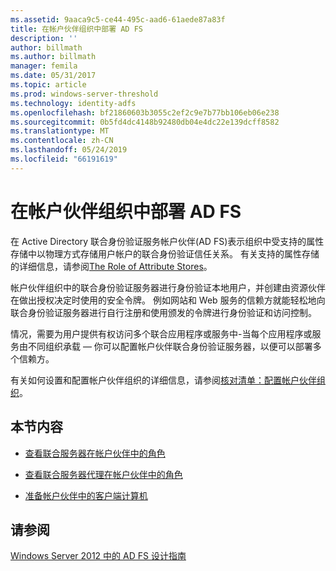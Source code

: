 ```yaml
---
ms.assetid: 9aaca9c5-ce44-495c-aad6-61aede87a83f
title: 在帐户伙伴组织中部署 AD FS
description: ''
author: billmath
ms.author: billmath
manager: femila
ms.date: 05/31/2017
ms.topic: article
ms.prod: windows-server-threshold
ms.technology: identity-adfs
ms.openlocfilehash: bf21860603b3055c2ef2c9e7b77bb106eb06e238
ms.sourcegitcommit: 0b5fd4dc4148b92480db04e4dc22e139dcff8582
ms.translationtype: MT
ms.contentlocale: zh-CN
ms.lasthandoff: 05/24/2019
ms.locfileid: "66191619"
---
```

# <a name="deploying-ad-fs-in-the-account-partner-organization"></a>在帐户伙伴组织中部署 AD FS

在 Active Directory 联合身份验证服务帐户伙伴\(AD FS\)表示组织中受支持的属性存储中以物理方式存储用户帐户的联合身份验证信任关系。 有关支持的属性存储的详细信息，请参阅[The Role of Attribute Stores](../../ad-fs/technical-reference/The-Role-of-Attribute-Stores.md)。  
  
帐户伙伴组织中的联合身份验证服务器进行身份验证本地用户，并创建由资源伙伴在做出授权决定时使用的安全令牌。 例如网站和 Web 服务的信赖方就能轻松地向联合身份验证服务器进行自行注册和使用颁发的令牌进行身份验证和访问控制。  
  
情况，需要为用户提供有权访问多个联合应用程序或服务中-当每个应用程序或服务由不同组织承载 — 你可以配置帐户伙伴联合身份验证服务器，以便可以部署多个信赖方。  
  
有关如何设置和配置帐户伙伴组织的详细信息，请参阅[核对清单：配置帐户伙伴组织](../../ad-fs/deployment/Checklist--Configuring-the-Account-Partner-Organization.md)。  
  
## <a name="in-this-section"></a>本节内容  
  
-   [查看联合服务器在帐户伙伴中的角色](Review-the-Role-of-the-Federation-Server-in-the-Account-Partner.md)  
  
-   [查看联合服务器代理在帐户伙伴中的角色](Review-the-Role-of-the-Federation-Server-Proxy-in-the-Account-Partner.md)  
  
-   [准备帐户伙伴中的客户端计算机](Prepare-Client-Computers-in-the-Account-Partner.md)  
  
## <a name="see-also"></a>请参阅
[Windows Server 2012 中的 AD FS 设计指南](AD-FS-Design-Guide-in-Windows-Server-2012.md)
